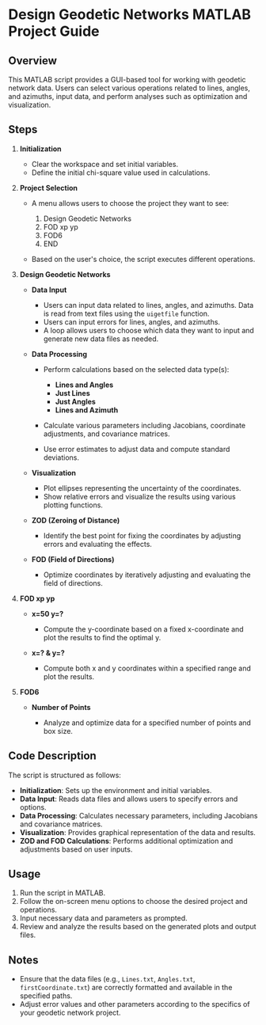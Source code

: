 # Design Geodetic Networks MATLAB Project Guide

## Overview

This MATLAB script provides a GUI-based tool for working with geodetic network data. Users can select various operations related to lines, angles, and azimuths, input data, and perform analyses such as optimization and visualization.

## Steps

1. **Initialization**

   - Clear the workspace and set initial variables.
   - Define the initial chi-square value used in calculations.

2. **Project Selection**

   - A menu allows users to choose the project they want to see:
     1. Design Geodetic Networks
     2. FOD xp yp
     3. FOD6
     4. END

   - Based on the user's choice, the script executes different operations.

3. **Design Geodetic Networks**

   - **Data Input**

     - Users can input data related to lines, angles, and azimuths. Data is read from text files using the `uigetfile` function.
     - Users can input errors for lines, angles, and azimuths.
     - A loop allows users to choose which data they want to input and generate new data files as needed.

   - **Data Processing**

     - Perform calculations based on the selected data type(s):
       - **Lines and Angles**
       - **Just Lines**
       - **Just Angles**
       - **Lines and Azimuth**

     - Calculate various parameters including Jacobians, coordinate adjustments, and covariance matrices.
     - Use error estimates to adjust data and compute standard deviations.

   - **Visualization**

     - Plot ellipses representing the uncertainty of the coordinates.
     - Show relative errors and visualize the results using various plotting functions.

   - **ZOD (Zeroing of Distance)**

     - Identify the best point for fixing the coordinates by adjusting errors and evaluating the effects.

   - **FOD (Field of Directions)**

     - Optimize coordinates by iteratively adjusting and evaluating the field of directions.

4. **FOD xp yp**

   - **x=50 y=?**

     - Compute the y-coordinate based on a fixed x-coordinate and plot the results to find the optimal y.

   - **x=? & y=?**

     - Compute both x and y coordinates within a specified range and plot the results.

5. **FOD6**

   - **Number of Points**

     - Analyze and optimize data for a specified number of points and box size.

## Code Description

The script is structured as follows:

- **Initialization**: Sets up the environment and initial variables.
- **Data Input**: Reads data files and allows users to specify errors and options.
- **Data Processing**: Calculates necessary parameters, including Jacobians and covariance matrices.
- **Visualization**: Provides graphical representation of the data and results.
- **ZOD and FOD Calculations**: Performs additional optimization and adjustments based on user inputs.

## Usage

1. Run the script in MATLAB.
2. Follow the on-screen menu options to choose the desired project and operations.
3. Input necessary data and parameters as prompted.
4. Review and analyze the results based on the generated plots and output files.

## Notes

- Ensure that the data files (e.g., `Lines.txt`, `Angles.txt`, `firstCoordinate.txt`) are correctly formatted and available in the specified paths.
- Adjust error values and other parameters according to the specifics of your geodetic network project.

